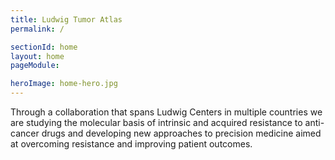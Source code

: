 ```yaml
---
title: Ludwig Tumor Atlas 
permalink: /

sectionId: home
layout: home
pageModule: 

heroImage: home-hero.jpg
---
```


Through a collaboration that spans Ludwig Centers in multiple countries we are studying the molecular basis of intrinsic and acquired resistance to anti-cancer drugs and developing new approaches to precision medicine aimed at overcoming resistance and improving patient outcomes.